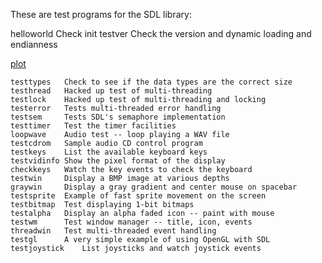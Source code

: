 
These are test programs for the SDL library:

  helloworld  Check init
	testver		Check the version and dynamic loading and endianness

[plot](./testver/testver.png)

	testtypes	Check to see if the data types are the correct size
	testhread	Hacked up test of multi-threading
	testlock	Hacked up test of multi-threading and locking
	testerror	Tests multi-threaded error handling
	testsem		Tests SDL's semaphore implementation
	testtimer	Test the timer facilities
	loopwave	Audio test -- loop playing a WAV file
	testcdrom	Sample audio CD control program
	testkeys	List the available keyboard keys
	testvidinfo	Show the pixel format of the display
	checkkeys	Watch the key events to check the keyboard
	testwin		Display a BMP image at various depths
	graywin		Display a gray gradient and center mouse on spacebar
	testsprite	Example of fast sprite movement on the screen
	testbitmap	Test displaying 1-bit bitmaps
	testalpha	Display an alpha faded icon -- paint with mouse
	testwm		Test window manager -- title, icon, events
	threadwin	Test multi-threaded event handling
	testgl		A very simple example of using OpenGL with SDL
	testjoystick	List joysticks and watch joystick events
